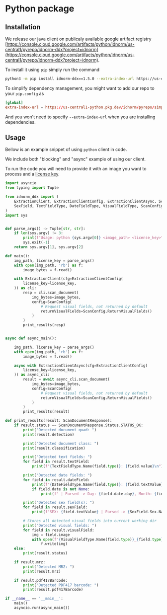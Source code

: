 # Python package

## Installation

We release our java client on publicaly available google artifact registry [https://console.cloud.google.com/artifacts/python/idnorm/us-central1/pyrepo/idnorm-ddx?project=idnorm](https://console.cloud.google.com/artifacts/python/idnorm/us-central1/pyrepo/idnorm-ddx?project=idnorm).

To install it using `pip` simply run the command
```bash
python3 -m pip install idnorm-ddx==1.5.0 --extra-index-url https://us-central1-python.pkg.dev/idnorm/pyrepo/simple/
```

To simplify dependency management, you might want to add our repo to your `pip.config` as
```toml
[global]
extra-index-url = https://us-central1-python.pkg.dev/idnorm/pyrepo/simple/
```

And you won't need to specify `--extra-index-url` when you are installing dependencies.

## Usage

Bellow is an example snippet of using `python` client in code.

We include both "blocking" and "async" example of using our client.

To run the code you will need to provide it with an image you want to process and a [license key](../license.md).

```python
import asyncio
from typing import Tuple

from idnorm_ddx import (
    ExtractionClient, ExtractionClientConfig, ExtractionClientAsync, ScanDocumentResponse,
    SexField, TextFieldType, DateFieldType, VisualFieldType, ScanConfig
)
import sys


def parse_args() -> Tuple[str, str]:
    if len(sys.argv) != 3:
        print(f"Usage: python {sys.argv[0]} <image_path> <license_key>", file=sys.stderr)
        sys.exit(-1)
    return sys.argv[1], sys.argv[2]

def main():
    img_path, license_key = parse_args()
    with open(img_path, 'rb') as f:
        image_bytes = f.read()

    with ExtractionClient(cfg=ExtractionClientConfig(
        license_key=license_key,
    )) as cli:
        resp = cli.scan_document(
            img_bytes=image_bytes,
            config=ScanConfig(
                # Request visual fields, not returned by default
                returnVisualFields=ScanConfig.ReturnVisualFields()
            )
        )
        print_results(resp)


async def async_main():

    img_path, license_key = parse_args()
    with open(img_path, 'rb') as f:
        image_bytes = f.read()

    async with ExtractionClientAsync(cfg=ExtractionClientConfig(
        license_key=license_key,
    )) as async_cli:
        result = await async_cli.scan_document(
            img_bytes=image_bytes,
            config=ScanConfig(
                # Request visual fields, not returned by default
                returnVisualFields=ScanConfig.ReturnVisualFields()
            )
        )
        print_results(result)

def print_results(result: ScanDocumentResponse):
    if result.status == ScanDocumentResponse.Status.STATUS_OK:
        print("Detected document quad: ")
        print(result.detection)

        print("Detected document class: ")
        print(result.classification)

        print("Detected text fields: ")
        for field in result.textField:
            print(f"{TextFieldType.Name(field.type)}: {field.value}\n")

        print("Detected date fields: ")
        for field in result.dateField:
            print(f"{DateFieldType.Name(field.type)}: {field.textValue}")
            if field.date is not None:
                print(f" | Parsed -> Day: {field.date.day}, Month: {field.date.month}, Year: {field.date.year}\n")

        print("Detected sex field(s): ")
        for field in result.sexField:
            print(f"SEX: {field.textValue} | Parsed -> {SexField.Sex.Name(field.sex)}\n")

        # Stores all detected visual fields into current working dir
        print("Detected visual fields: ")
        for field in result.visualField:
            img = field.image
            with open(f"{VisualFieldType.Name(field.type)}_{field.type}.jpg", 'wb') as f:
                f.write(img)
    else:
        print(result.status)

    if result.mrz:
        print("Detected MRZ: ")
        print(result.mrz)

    if result.pdf417Barcode:
        print("Detected PDF417 barcode: ")
        print(result.pdf417Barcode)

if __name__ == '__main__':
    main()
    asyncio.run(async_main())

```
